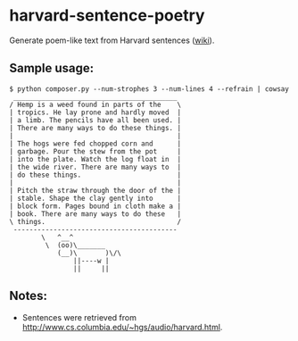 # harvard-sentence-poetry

Generate poem-like text from Harvard sentences ([wiki](https://www.google.com)).

## Sample usage:
```
$ python composer.py --num-strophes 3 --num-lines 4 --refrain | cowsay
 _________________________________________
/ Hemp is a weed found in parts of the    \
| tropics. He lay prone and hardly moved  |
| a limb. The pencils have all been used. |
| There are many ways to do these things. |
|                                         |
| The hogs were fed chopped corn and      |
| garbage. Pour the stew from the pot     |
| into the plate. Watch the log float in  |
| the wide river. There are many ways to  |
| do these things.                        |
|                                         |
| Pitch the straw through the door of the |
| stable. Shape the clay gently into      |
| block form. Pages bound in cloth make a |
| book. There are many ways to do these   |
\ things.                                 /
 -----------------------------------------
        \   ^__^
         \  (oo)\_______
            (__)\       )\/\
                ||----w |
                ||     ||
```

## Notes:
  * Sentences were retrieved from http://www.cs.columbia.edu/~hgs/audio/harvard.html.
